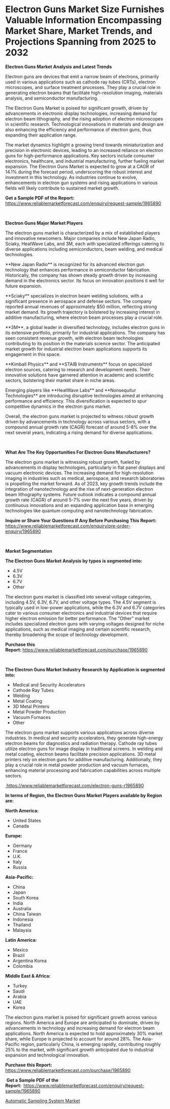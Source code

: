 <p><h1>Electron Guns Market Size Furnishes Valuable Information Encompassing Market Share, Market Trends, and Projections Spanning from 2025 to 2032</h1></p><p><strong>Electron Guns Market Analysis and Latest Trends</strong></p>
<p><p>Electron guns are devices that emit a narrow beam of electrons, primarily used in various applications such as cathode ray tubes (CRTs), electron microscopes, and surface treatment processes. They play a crucial role in generating electron beams that facilitate high-resolution imaging, materials analysis, and semiconductor manufacturing.</p><p>The Electron Guns Market is poised for significant growth, driven by advancements in electronic display technologies, increasing demand for electron beam lithography, and the rising adoption of electron microscopes in scientific research. Technological innovations in materials and design are also enhancing the efficiency and performance of electron guns, thus expanding their application range.</p><p>The market dynamics highlight a growing trend towards miniaturization and precision in electronic devices, leading to an increased reliance on electron guns for high-performance applications. Key sectors include consumer electronics, healthcare, and industrial manufacturing, further fueling market expansion. The Electron Guns Market is expected to grow at a CAGR of 14.1% during the forecast period, underscoring the robust interest and investment in this technology. As industries continue to evolve, enhancements in electron gun systems and rising applications in various fields will likely contribute to sustained market growth.</p></p>
<p><strong>Get a Sample PDF of the Report:&nbsp;</strong> <a href="https://www.reliablemarketforecast.com/enquiry/request-sample/1965890?utm_campaign=1080&utm_medium=2&utm_source=Github&utm_content=ia&utm_term=17022025&utm_id=electron-guns">https://www.reliablemarketforecast.com/enquiry/request-sample/1965890</a></p>
<p>&nbsp;</p>
<p><strong>Electron Guns Major Market Players</strong></p>
<p><p>The electron guns market is characterized by a mix of established players and innovative newcomers. Major companies include New Japan Radio, Sciaky, HeatWave Labs, and 3M, each with specialized offerings catering to diverse applications including semiconductors, beam welding, and medical technologies.</p><p>**New Japan Radio** is recognized for its advanced electron gun technology that enhances performance in semiconductor fabrication. Historically, the company has shown steady growth driven by increasing demand in the electronics sector. Its focus on innovation positions it well for future expansion.</p><p>**Sciaky** specializes in electron beam welding solutions, with a significant presence in aerospace and defense sectors. The company reported annual revenues of approximately $50 million, reflecting strong market demand. Its growth trajectory is bolstered by increasing interest in additive manufacturing, where electron beam processes play a crucial role.</p><p>**3M**, a global leader in diversified technology, includes electron guns in its extensive portfolio, primarily for industrial applications. The company has seen consistent revenue growth, with electron beam technologies contributing to its position in the materials science sector. The anticipated market growth for industrial electron beam applications supports its engagement in this space.</p><p>**Kimball Physics** and **STAIB Instruments** focus on specialized electron sources, catering to research and development needs. Their innovative solutions have garnered attention in academic and scientific sectors, bolstering their market share in niche areas.</p><p>Emerging players like **HeatWave Labs** and **Nonsequitur Technologies** are introducing disruptive technologies aimed at enhancing performance and efficiency. This diversification is expected to spur competitive dynamics in the electron guns market.</p><p>Overall, the electron guns market is projected to witness robust growth driven by advancements in technology across various sectors, with a compound annual growth rate (CAGR) forecast of around 5-8% over the next several years, indicating a rising demand for diverse applications.</p></p>
<p>&nbsp;</p>
<p><strong>What Are The Key Opportunities For Electron Guns Manufacturers?</strong></p>
<p><p>The electron guns market is witnessing robust growth, fueled by advancements in display technologies, particularly in flat panel displays and vacuum electronic devices. The increasing demand for high-resolution imaging in industries such as medical, aerospace, and research laboratories is propelling the market forward. As of 2023, key growth trends include the integration of nanotechnology and the rise of next-generation electron beam lithography systems. Future outlook indicates a compound annual growth rate (CAGR) of around 5-7% over the next five years, driven by continuous innovations and an expanding application base in emerging technologies like quantum computing and nanotechnology fabrication.</p></p>
<p><strong>Inquire or Share Your Questions If Any Before Purchasing This Report:</strong> <a href="https://www.reliablemarketforecast.com/enquiry/pre-order-enquiry/1965890?utm_campaign=1080&utm_medium=2&utm_source=Github&utm_content=ia&utm_term=17022025&utm_id=electron-guns">https://www.reliablemarketforecast.com/enquiry/pre-order-enquiry/1965890</a></p>
<p>&nbsp;</p>
<p><strong>Market Segmentation</strong></p>
<p><strong>The Electron Guns Market Analysis by types is segmented into:</strong></p>
<p><ul><li>4.5V</li><li>6.3V</li><li>6.7V</li><li>Other</li></ul></p>
<p><p>The electron guns market is classified into several voltage categories, including 4.5V, 6.3V, 6.7V, and other voltage types. The 4.5V segment is typically used in low-power applications, while the 6.3V and 6.7V categories cater to various consumer electronics and industrial devices that require higher electron emission for better performance. The "Other" market includes specialized electron guns with varying voltages designed for niche applications, such as medical imaging and certain scientific research, thereby broadening the scope of technology development.</p></p>
<p><strong>Purchase this Report:&nbsp;</strong><a href="https://www.reliablemarketforecast.com/purchase/1965890?utm_campaign=1080&utm_medium=2&utm_source=Github&utm_content=ia&utm_term=17022025&utm_id=electron-guns">https://www.reliablemarketforecast.com/purchase/1965890</a></p>
<p>&nbsp;</p>
<p><strong>The Electron Guns Market Industry Research by Application is segmented into:</strong></p>
<p><ul><li>Medical and Security Accelerators</li><li>Cathode Ray Tubes</li><li>Welding</li><li>Metal Coating</li><li>3D Metal Printers</li><li>Metal Powder Production</li><li>Vacuum Furnaces</li><li>Other</li></ul></p>
<p><p>The electron guns market supports various applications across diverse industries. In medical and security accelerators, they generate high-energy electron beams for diagnostics and radiation therapy. Cathode ray tubes utilize electron guns for image display in traditional screens. In welding and metal coating, electron beams facilitate precision applications. 3D metal printers rely on electron guns for additive manufacturing. Additionally, they play a crucial role in metal powder production and vacuum furnaces, enhancing material processing and fabrication capabilities across multiple sectors.</p></p>
<p><a href="https://www.reliablemarketforecast.com/electron-guns-r1965890?utm_campaign=1080&utm_medium=2&utm_source=Github&utm_content=ia&utm_term=17022025&utm_id=electron-guns">&nbsp;https://www.reliablemarketforecast.com/electron-guns-r1965890</a></p>
<p><strong>In terms of Region, the Electron Guns Market Players available by Region are:</strong></p>
<p>
    <p> <strong> North America: </strong>
        <ul>
            <li>United States</li>
            <li>Canada</li>
        </ul>
        </p> 
    <p> <strong> Europe: </strong>
        <ul>
            <li>Germany</li>
            <li>France</li>
            <li>U.K.</li>
            <li>Italy</li>
            <li>Russia</li>
        </ul>
        </p> 
    <p> <strong> Asia-Pacific: </strong>
        <ul>
            <li>China</li>
            <li>Japan</li>
            <li>South Korea</li>
            <li>India</li>
            <li>Australia</li>
            <li>China Taiwan</li>
            <li>Indonesia</li>
            <li>Thailand</li>
            <li>Malaysia</li>
        </ul>
        </p> 
    <p> <strong> Latin America: </strong>
        <ul>
            <li>Mexico</li>
            <li>Brazil</li>
            <li>Argentina Korea</li>
            <li>Colombia</li>
        </ul>
        </p> 
    <p> <strong> Middle East & Africa: </strong>
        <ul>
            <li>Turkey</li>
            <li>Saudi</li>
            <li>Arabia</li>
            <li>UAE</li>
            <li>Korea</li>
        </ul>
    </p>
    </p>
<p><p>The electron guns market is poised for significant growth across various regions. North America and Europe are anticipated to dominate, driven by advancements in technology and increasing demand for electron beam applications. North America is expected to hold approximately 30% market share, while Europe is projected to account for around 28%. The Asia-Pacific region, particularly China, is emerging rapidly, contributing roughly 25% to the market, with significant growth anticipated due to industrial expansion and technological innovation.</p></p>
<p><strong>Purchase this Report: </strong><a href="https://www.reliablemarketforecast.com/purchase/1965890?utm_campaign=1080&utm_medium=2&utm_source=Github&utm_content=ia&utm_term=17022025&utm_id=electron-guns">https://www.reliablemarketforecast.com/purchase/1965890</a></p>
<p>&nbsp;<strong>Get a Sample PDF of the Report:&nbsp;&nbsp;</strong><a href="https://www.reliablemarketforecast.com/enquiry/request-sample/1965890?utm_campaign=1080&utm_medium=2&utm_source=Github&utm_content=ia&utm_term=17022025&utm_id=electron-guns">https://www.reliablemarketforecast.com/enquiry/request-sample/1965890</a></p>
<p><strong></strong></p>
<p><p><a href="https://github.com/gdfhhhj/Market-Research-Report-List-7/blob/main/automatic-sampling-system-market.md?utm_campaign=1080&utm_medium=2&utm_source=Github&utm_content=ia&utm_term=17022025&utm_id=electron-guns">Automatic Sampling System Market</a></p></p>